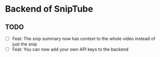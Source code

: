 # Backend of SnipTube

## TODO

* [ ] Feat: The snip summary now has context to the whole video instead of just the snip
* [ ] Feat: You can now add your own API keys to the backend